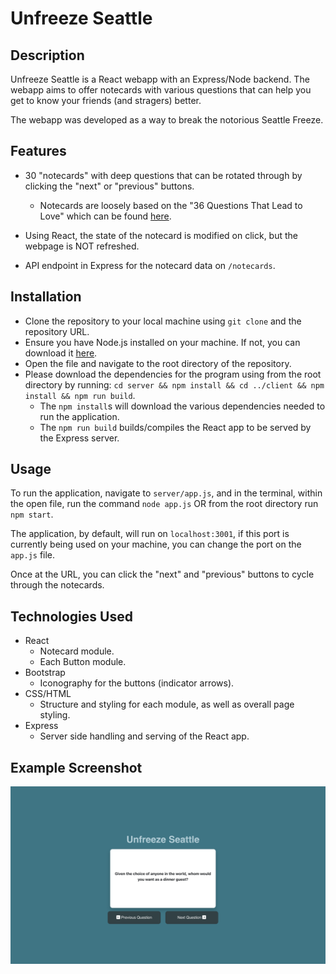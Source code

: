 # Unfreeze Seattle

## Description
Unfreeze Seattle is a React webapp with an Express/Node backend. The webapp aims to offer notecards with various questions that can help you get to know your friends (and stragers) better.

The webapp was developed as a way to break the notorious Seattle Freeze.

## Features
- 30 "notecards" with deep questions that can be rotated through by clicking the "next" or "previous" buttons.
    - Notecards are loosely based on the "36 Questions That Lead to Love" which can be found [here](https://www.cosmopolitan.com/uk/love-sex/relationships/a32618/36-questions-fall-in-love/).

- Using React, the state of the notecard is modified on click, but the webpage is NOT refreshed.
- API endpoint in Express for the notecard data on `/notecards`.

## Installation
- Clone the repository to your local machine using `git clone` and the repository URL.
- Ensure you have Node.js installed on your machine. If not, you can download it [here](https://nodejs.org/en/download/).
- Open the file and navigate to the root directory of the repository.
- Please download the dependencies for the program using from the root directory by running: `cd server && npm install && cd ../client && npm install && npm run build`.
    - The `npm install`s will download the various dependencies needed to run the application.
    - The `npm run build` builds/compiles the React app to be served by the Express server.

## Usage
To run the application, navigate to `server/app.js`, and in the terminal, within the open file, run the command `node app.js` OR from the root directory run `npm start`.

The application, by default, will run on `localhost:3001`, if this port is currently being used on your machine, you can change the port on the `app.js` file. 

Once at the URL, you can click the "next" and "previous" buttons to cycle through the notecards.

## Technologies Used
- React
    - Notecard module.
    - Each Button module.
- Bootstrap
    - Iconography for the buttons (indicator arrows).
- CSS/HTML
    - Structure and styling for each module, as well as overall page styling.
- Express
    - Server side handling and serving of the React app.

## Example Screenshot
![Example Screenshot](./frontend_ss.png)